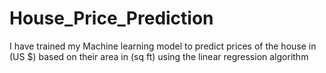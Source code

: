 # House_Price_Prediction
I have trained my Machine learning model to predict prices of the house in (US $) based on their area in (sq ft) using the linear regression algorithm
